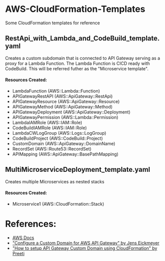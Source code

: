 # AWS-CloudFormation-Templates
Some CloudFormation templates for reference

## RestApi_with_Lambda_and_CodeBuild_template.yaml
Creates a custom subdomain that is connected to API Gateway serving as a proxy for a Lambda Function. The Lambda Function is CICD ready with CodeBuild. This will be referred futher as the "Microservice template".

#### Resources Created:
- LambdaFunction (AWS::Lambda::Function)
- APIGatewayRestAPI (AWS::ApiGateway::RestApi)
- APIGatewayResource (AWS::ApiGateway::Resource)
- APIGatewayMethod (AWS::ApiGateway::Method)
- APIGatewayDeployment (AWS::ApiGateway::Deployment)
- APIGatewayPermission (AWS::Lambda::Permission)
- LambdaIAMRole (AWS::IAM::Role)
- CodeBuildIAMRole (AWS::IAM::Role)
- LambdaCWLogGroup (AWS::Logs::LogGroup)
- CodeBuildProject (AWS::CodeBuild::Project)
- CustomDomain (AWS::ApiGateway::DomainName)
- RecordSet (AWS::Route53::RecordSet)
- APIMapping (AWS::ApiGateway::BasePathMapping)

## MultiMicroserviceDeployment_template.yaml
Creates multiple Microservices as nested stacks
#### Resources Created:
- Microservice1 (AWS::CloudFormation::Stack)


# References:
- [AWS Docs](https://docs.aws.amazon.com/AWSCloudFormation/latest/UserGuide/)
- ["Configure a Custom Domain for AWS API Gateway" by Jens Eickmeyer](https://scratchpad.blog/serverless/howto/configure-a-custom-domain-for-aws-api-gateway/)
- ["How to setup API Gateway Custom Domain using CloudFormation" by Preeti](https://cloudkatha.com/api-gateway-custom-domain-using-cloudformation/)
